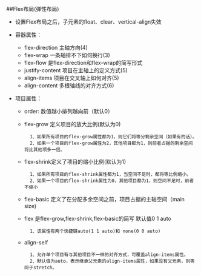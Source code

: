 ##Flex布局(弹性布局)
* 设置Flex布局之后，子元素的float、clear、vertical-align失效
* 容器属性：
    * flex-direction 主轴方向(4)
    * flex-wrap 一条轴排不下如何换行(3)
    * flex-flow 是flex-direction和flex-wrap的简写形式
    * justify-content 项目在主轴上的定义方式(5)
    * align-items 项目在交叉轴上如何对齐(5)
    * align-content 多根轴线的对齐方式(6)

* 项目属性：    
    * order:<integer> 数值越小排列越向前（默认0）    
    * flex-grow 定义项目的放大比例(默认为0)    

            1、如果所有项目的flex-grow属性都为1，则它们将等分剩余空间（如果有的话）。    
            2、如果一个项目的flex-grow属性为2，其他项目都为1，则前者占据的剩余空间将比其他项多一倍。  
            

    * flex-shrink定义了项目的缩小比例(默认为1) 

            1、如果所有项目的flex-shrink属性都为1，当空间不足时，都将等比例缩小。
            2、如果一个项目的flex-shrink属性为0，其他项目都为1，则空间不足时，前者不缩小

    * flex-basic 定义了在分配多余空间之前，项目占据的主轴空间（main size)
    * flex 是flex-grow,flex-shrink,flex-basic的简写 默认值0 1 auto    

            1、该属性有两个快捷键auto(1 1 auto)和 none(0 0 auto)

    * align-self 

            1、允许单个项目有与其他项目不一样的对齐方式，可覆盖align-items属性。
            2、默认值为auto，表示继承父元素的align-items属性，如果没有父元素，则等同于stretch。
